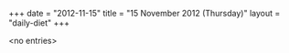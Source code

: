 +++
date = "2012-11-15"
title = "15 November 2012 (Thursday)"
layout = "daily-diet"
+++

<p>&lt;no entries&gt;</p>